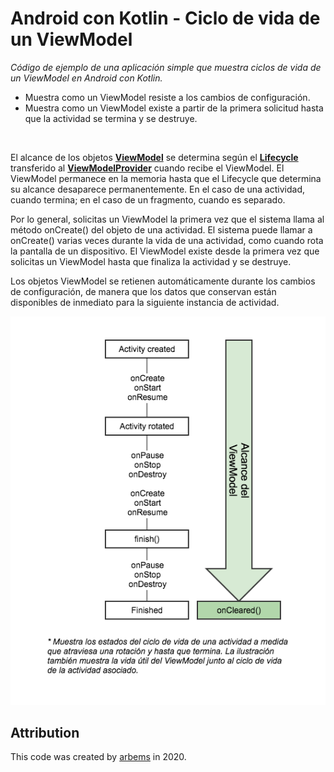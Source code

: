 # Android con Kotlin - Ciclo de vida de un ViewModel 

*Código de ejemplo de una aplicación simple que muestra ciclos de vida de un ViewModel en Android con Kotlin.*
* Muestra como un ViewModel resiste a los cambios de configuración.
* Muestra como un ViewModel existe a partir de la primera solicitud hasta que la actividad se termina y se destruye.
  
<br/>
                                                                                                 
El alcance de los objetos [**ViewModel**](https://developer.android.com/topic/libraries/architecture/viewmodel) se determina según el [**Lifecycle**](https://developer.android.com/reference/androidx/lifecycle/Lifecycle) transferido al [**ViewModelProvider**](https://developer.android.com/reference/androidx/lifecycle/ViewModelProvider) cuando recibe el ViewModel.
El ViewModel permanece en la memoria hasta que el Lifecycle que determina su alcance desaparece permanentemente. En el caso de una actividad, cuando termina; en el caso de un fragmento, cuando es separado.

Por lo general, solicitas un ViewModel la primera vez que el sistema llama al método onCreate() del objeto de una actividad. El sistema puede llamar a onCreate() varias veces durante la vida de una actividad, como cuando rota la pantalla de un dispositivo. El ViewModel existe desde la primera vez que solicitas un ViewModel hasta que finaliza la actividad y se destruye.

Los objetos ViewModel se retienen automáticamente durante los cambios de configuración, de manera que los datos que conservan están disponibles de inmediato para la siguiente instancia de actividad.

![Lifecycle Viewmodel](https://github.com/arbems/Android-with-Kotlin-Architecture-Components/blob/master/ViewModel/Ciclo%20de%20vida%20de%20un%20ViewModel/0001.png?raw=true)

## Attribution

This code was created by [arbems](https://github.com/arbems) in 2020.
